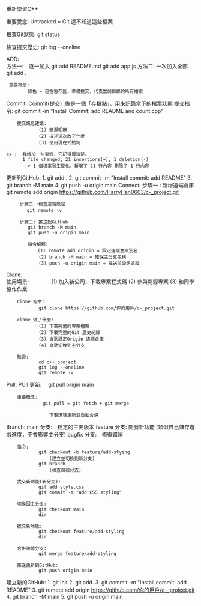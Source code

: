 重新學習C++

重要愛念: 
        Untracked = Git 還不知道這些檔案

檢查Git狀態:
        git status

檢查提交歷史: 
        git log --oneline

ADD:   
     方法一:　逐一加入 git add README.md git add app.js
     方法二:  一次加入全部 git add . 

     重要概念: 
            綠色 = 已在暫存區，準備提交，代表當前目錄的所有檔案

Commit: 
    Commit(提交) :像是一個「存檔點」，用來記錄當下的檔案狀態
    提交指令: git commit -m "Install Commit: add README and count.cpp"

        提交訊息建議:
                (1) 簡潔明瞭
                (2) 描述這次改了什麼 
                (3) 使用現在式動詞 

    ex :  我增加一些東西，它記得很清楚。
          1 file changed, 21 insertions(+), 1 deletion(-)  
          --> 1 個檔案發生變化，新增了 21 行內容 刪除了 1 行內容
        
更新到GitHub:
            1. git add . 
            2. git commit -m "Install commit: add README"
            3. git branch -M main 
            4. git push -u origin main
Connect:
         步驟一 : 新增遠端倉庫
            git remote add origin https://github.com/HarryHan0603/c-_project.git
         
         步驟二 :檢查遠端設定
         　 git remote -v

         步驟三: 推送到GitHub
            git branch -M main 
            git push -u origin main

            指令解釋:
            　  (1) remote add origin = 設定遠端倉庫別名
                (2) branch -M main = 確保主分支名稱
                (3) push -u origin main = 推送並設定追蹤

Clone:  
        使用場景:
        　　　　(1) 加入新公司，下載專案程式碼
               (2) 參與開源專案
               (3) 和同學協作作業
        
        Clone 指令:
                git clone https://github.com/你的用戶/c-_project.git
        
        clone 做了什麼:
                (1) 下載完整的專案檔案
                (2) 下載完整的Git 歷史紀錄
                (3) 自動設定Origin 遠端倉庫
                (4) 自動切換到主分支
        
        驗證:
                cd c++_project
                git log --oneline
                git remote -v 

Pull: 
        PUll 更新:
                　git pull origin main

        重要概念:
                　git pull = git fetch + git merge

                    下載遠端更新並自動合併

Branch: 
        main 分支:　穩定的主要版本
        feature 分支: 開發新功能  (類似自己儲存遊戲進度，不會影響主分支)
        bugfix 分支:　修復錯誤

        指令: 
                git checkout -b feature/add-stying
                    (建立並切換到新分支)
                git branch
                    (檢查目前分支)

        提交新功能(新分支):
                git add style.css
                git commit -m "add CSS styling"

        切換回主分支:
                git checkout main 
                dir
        
        提交新功能: 
                git checkout feature/add-styling
                dir

        合併功能分支:
                git merge feature/add-styling

        推送更新到GitHub: 
                git push origin main

建立新的GitHub:
            1. git init 
            2. git add.
            3. git commit -m "Install commit: add README"
            3. git remote add origin https://github.com/你的用戶/c-_project.git
            4. git branch -M main 
            5. git push -u origin main


